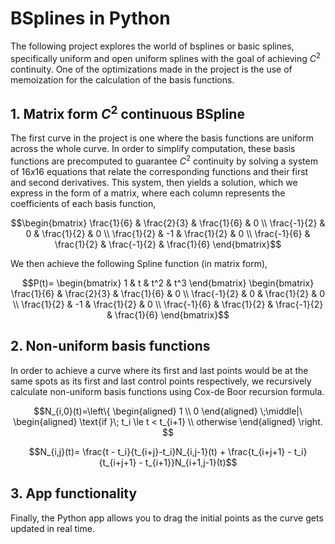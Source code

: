 # BSplines in Python

The following project explores the world of bsplines or basic splines, specifically uniform and open uniform splines with the goal of achieving $C^2$ continuity. One of the optimizations made in the project is the use of memoization for the calculation of the basis functions.

## 1. Matrix form $C^2$ continuous BSpline
The first curve in the project is one where the basis functions are uniform across the whole curve. In order to simplify computation, these basis functions are precomputed to guarantee $C^2$ continuity by solving a system of $16x16$ equations that relate the corresponding functions and their first and second derivatives. This system, then yields a solution, which we express in the form of a matrix, where each column represents the coefficients of each basis function,
```math
\begin{bmatrix}
    \frac{1}{6} & \frac{2}{3} & \frac{1}{6} & 0 \\
    \frac{-1}{2} & 0 & \frac{1}{2} & 0 \\
    \frac{1}{2} & -1 & \frac{1}{2} & 0 \\
    \frac{-1}{6} & \frac{1}{2} & \frac{-1}{2} & \frac{1}{6}
\end{bmatrix}
```
We then achieve the following Spline function (in matrix form),
```math
P(t)=
\begin{bmatrix}
    1 & t & t^2 & t^3
\end{bmatrix}
\begin{bmatrix}
    \frac{1}{6} & \frac{2}{3} & \frac{1}{6} & 0 \\
    \frac{-1}{2} & 0 & \frac{1}{2} & 0 \\
    \frac{1}{2} & -1 & \frac{1}{2} & 0 \\
    \frac{-1}{6} & \frac{1}{2} & \frac{-1}{2} & \frac{1}{6}
\end{bmatrix}
```
## 2. Non-uniform basis functions
In order to achieve a curve where its first and last points would be at the same spots as its first and last control points respectively, we recursively calculate non-uniform basis functions using Cox-de Boor recursion formula.
```math
N_{i,0}(t)=\left\{
\begin{aligned}
1 \\
0
\end{aligned}
\;\middle|\
\begin{aligned}
\text{if }\; t_i \le t < t_{i+1} \\
otherwise
\end{aligned}
\right. 
```
```math
N_{i,j}(t)= \frac{t - t_i}{t_{i+j}-t_i}N_{i,j-1}(t) + \frac{t_{i+j+1} - t_i}{t_{i+j+1} - t_{i+1}}N_{i+1,j-1}(t)
```
## 3. App functionality
Finally, the Python app allows you to drag the initial points as the curve gets updated in real time.
